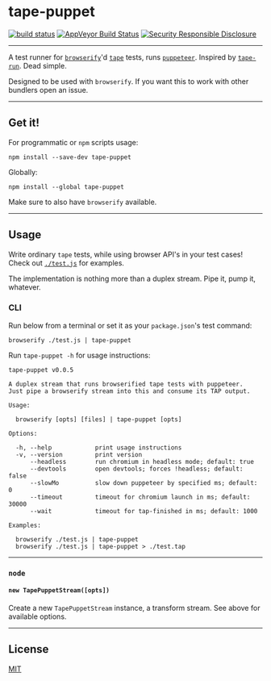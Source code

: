 # tape-puppet

[![build status](http://img.shields.io/travis/chiefbiiko/tape-puppet.svg?style=flat)](http://travis-ci.org/chiefbiiko/tape-puppet) [![AppVeyor Build Status](https://ci.appveyor.com/api/projects/status/github/chiefbiiko/tape-puppet?branch=master&svg=true)](https://ci.appveyor.com/project/chiefbiiko/tape-puppet) [![Security Responsible Disclosure](https://img.shields.io/badge/Security-Responsible%20Disclosure-yellow.svg)](./security.md)

***

A test runner for [`browserify`](https://github.com/browserify/browserify)'d [`tape`](https://github.com/substack/tape) tests, runs [`puppeteer`](https://github.com/GoogleChrome/puppeteer). Inspired by [`tape-run`](https://github.com/juliangruber/tape-run). Dead simple.

Designed to be used with `browserify`. If you want this to work with other bundlers open an issue.

***

## Get it!

For programmatic or `npm` scripts usage:

```
npm install --save-dev tape-puppet
```

Globally:

```
npm install --global tape-puppet
```

Make sure to also have `browserify` available.

***

## Usage

Write ordinary `tape` tests, while using browser API's in your test cases! Check out [`./test.js`](./test.js) for examples.

The implementation is nothing more than a duplex stream. Pipe it, pump it, whatever.

### CLI

Run below from a terminal or set it as your `package.json`'s test command:

```
browserify ./test.js | tape-puppet
```

Run `tape-puppet -h` for usage instructions:

```
tape-puppet v0.0.5

A duplex stream that runs browserified tape tests with puppeteer.
Just pipe a browserify stream into this and consume its TAP output.

Usage:

  browserify [opts] [files] | tape-puppet [opts]

Options:

  -h, --help            print usage instructions
  -v, --version         print version
      --headless        run chromium in headless mode; default: true
      --devtools        open devtools; forces !headless; default: false
      --slowMo          slow down puppeteer by specified ms; default: 0
      --timeout         timeout for chromium launch in ms; default: 30000
      --wait            timeout for tap-finished in ms; default: 1000

Examples:

  browserify ./test.js | tape-puppet
  browserify ./test.js | tape-puppet > ./test.tap
```

***

### `node`

#### `new TapePuppetStream([opts])`

Create a new `TapePuppetStream` instance, a transform stream. See above for available options.

***

## License

[MIT](./license.md)

